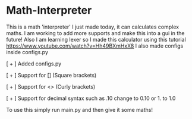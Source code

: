 # Math-Interpreter
This is a math 'interpreter' I just made today, it can calculates complex maths. I am working to add more supports and make this into a gui in the future!
Also I am learning lexer so I made this calculator using this tutorial https://www.youtube.com/watch?v=Hh49BXmHxX8
I also made configs inside configs.py

[ + ] Added configs.py

[ + ] Support for [] (Square brackets)

[ + ] Support for <> (Curly brackets)

[ + ] Support for decimal syntax such as .10 change to 0.10 or 1. to 1.0

To use this simply run main.py and then give it some maths!
